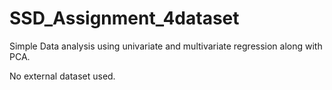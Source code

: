 # SSD_Assignment_4dataset
Simple Data analysis using univariate and multivariate regression along with PCA.

No external dataset used. 
